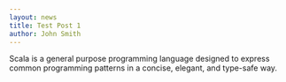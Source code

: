```yaml
---
layout: news
title: Test Post 1
author: John Smith
---
```

Scala is a general purpose programming language designed to express common programming patterns in a concise, elegant, and type-safe way.